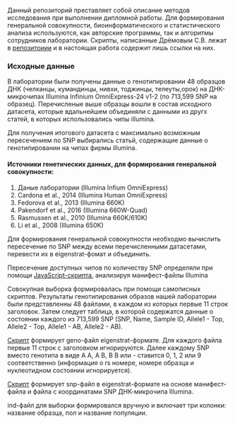 
Данный репозиторий преставляет собой описание методов исследования при выполнении дипломной работы.
Для формирования генеральной совокупности, биоинформатического и статистического анализа используются, как авторские программы, так и алгоритмы сотрудников лаборатории. Скрипты, написанные Дрёмовым С.В. лежат в [репозитоиии](https://gitlab.com/stasundr/nivkhi-geno-17) и в настоящая работа содержит лишь ссылки на них.

### Исходные данныe ###

В лаборатории были получены данные о генотипировании  48 образцов ДНК (челканцы, кумандинцы, нивхи, тоджинцы, телеуты,орок) на ДНК-микрочипах Illumina Infinium OmniExpress-24 v1-2 (по 713,599 SNP на образец). Перечисленые выше образцы вошли в состав исходного датасета, которые вдальнейшем объединяли с данными из другх статей, в которых использовались чипы illumina.

Для получения итогового датасета с максимально возможным пересечением по SNP выбирались статьй, содержащие данные о генотипировании на чипах фирмы illumina.

#### Источники генетических данных, для формирования генеральной совокупности: ####
1. Даные лаборатории (Illumina Infium OmniExpress)
2. Cardona et al., 2014 (Illumina Human OmniExpress)
3. Fedorova et al., 2013 (Illumina 660K)
4. Pakendorf et al., 2016 (Illumina 660W-Quad)
5. Rasmussen et al., 2010 (Illumina 660K/610K)
6. Li et al., 2008 (Illumina 650K)

Для формирования генеральной совокупности необходмо вычислить пересечение по SNP между всеми перечисленными датасетами, перевести их в eigenstrat-фомат и объединить.

Пересечение доступных чипов по количеству SNP определяли при помощи [JavaScript-скрипта](https://gitlab.com/stasundr/nivkhi-geno-17/blob/master/js/manifest_intersection.js),  анализируя манифест-файлы Illumina 


Совокупная выборка формировалась при помощи самописных скриптов. Результаты генотипирования образов нашей лаборатории были представленны 48 файлами, в каждом из которых первые 11 строк заголовок. Затем следует таблица, в которой содержатся данные о состоянии каждого из 713,599 SNP (SNP, Name, Sample ID, Allele1 - Top, Allele2 - Top, Allele1 - AB, Allele2 - AB).


[Скрипт](https://gitlab.com/stasundr/nivkhi-geno-17/blob/master/js/manifest_intersection.js/js/combine_omni.js) формирует geno-файл eigenstrat-формате. Для каждого файла первые 11 строк с заголовком игнорируются. Далее каждому SNP
вместо генотипа в виде A A, A B, B B или - ставится 0, 1, 2 или 9 соответственно (информация о rs номере, номере образца и нуклеотидном
состоянии игнорируется).

[Скрипт](https://gitlab.com/stasundr/nivkhi-geno-17/blob/master/js/manifest_intersection.js/js/manifest_snp.js) формирует snp-файл в eigenstrat-формате на основе манифест-файла и файла с координатами SNP ДНК-микрочипа Illumina.

ind-файл для выборки формировался вручную и включает три колонки: название образца, пол и название популяции.
